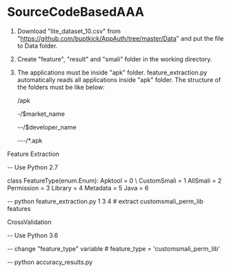 # SourceCodeBasedAAA


1. Download "lite_dataset_10.csv" from "https://github.com/buptkick/AppAuth/tree/master/Data" and put the file to Data folder.

2. Create "feature", "result" and "smali" folder in the working directory.

3. The applications must be inside "apk" folder. feature_extraction.py automatically reads all applications inside "apk" folder. The structure of the folders must be like below:

    /apk
    
    -/$market_name
    
    --/$developer_name
    
    ---/*.apk


Feature Extraction

-- Use Python 2.7

class FeatureType(enum.Enum):
    Apktool = 0 \\
    CustomSmali = 1
    AllSmali = 2
    Permission = 3
    Library = 4
    Metadata = 5
    Java = 6
    
-- python feature_extraction.py 1 3 4           # extract customsmali_perm_lib features





CrossValidation

-- Use Python 3.6

-- change "feature_type" variable               # feature_type = 'customsmali_perm_lib'

-- python accuracy_results.py

